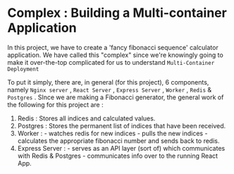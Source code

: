 # Complex : Building a Multi-container Application

In this project, we have to create a 'fancy fibonacci sequence' calculator application. We have called this "complex" since we're knowingly going to make it over-the-top complicated for us to understand `Multi-Container Deployment` 

To put it simply, there are, in general (for this project), 6 components, namely `Nginx server` , `React Server` , `Express Server` , `Worker` , `Redis` & `Postgres` . 
SInce we are making a Fibonacci generator, the general work of the following for this project are : 
1. Redis : Stores all indices and calculated values.
2. Postgres : Stores the permanent list of indices that have been received.
3. Worker : - watches redis for new indices
            - pulls the new indices
            - calculates the appropriate fibonacci number and sends back to redis.
4. Express Server : - serves as an API layer (sort of) which communicates with Redis & Postgres 
                    - communicates info over to the running React App.
                    
                
                
